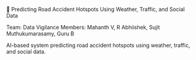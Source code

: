 🚦 Predicting Road Accident Hotspots Using Weather, Traffic, and Social Data

Team: Data Vigilance
Members: Mahanth V, R Abhiishek, Sujit Muthukumarasamy, Guru B

AI-based system predicting road accident hotspots using weather, traffic, and social data.
